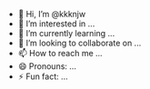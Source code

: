 - 👋 Hi, I’m @kkknjw
- 👀 I’m interested in ...
- 🌱 I’m currently learning ...
- 💞️ I’m looking to collaborate on ...
- 📫 How to reach me ...
- 😄 Pronouns: ...
- ⚡ Fun fact: ...

<!---
kkknjw/kkknjw is a ✨ special ✨ repository because its `README.md` (this file) appears on your GitHub profile.
You can click the Preview link to take a look at your changes.
--->
